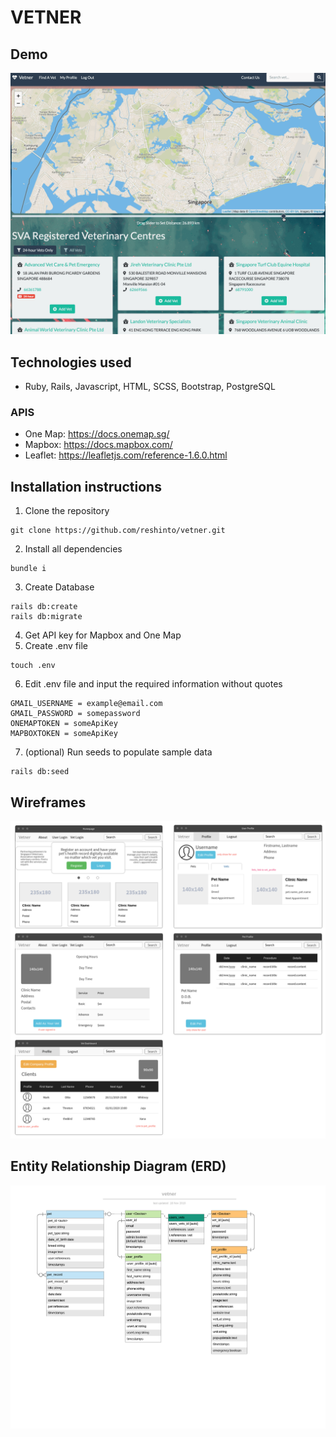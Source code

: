 # VETNER
## Demo
![Demo](./documentation/demo.gif)
## Technologies used
* Ruby, Rails, Javascript, HTML, SCSS, Bootstrap, PostgreSQL
### APIS
* One Map: https://docs.onemap.sg/
* Mapbox: https://docs.mapbox.com/
* Leaflet: https://leafletjs.com/reference-1.6.0.html
## Installation instructions
1. Clone the repository
```
git clone https://github.com/reshinto/vetner.git
```
2. Install all dependencies
```
bundle i
```
3. Create Database
```
rails db:create
rails db:migrate
```
4. Get API key for Mapbox and One Map
5. Create .env file
```
touch .env
```
6. Edit .env file and input the required information without quotes
```
GMAIL_USERNAME = example@email.com
GMAIL_PASSWORD = somepassword
ONEMAPTOKEN = someApiKey
MAPBOXTOKEN = someApiKey
```
7. (optional) Run seeds to populate sample data
```
rails db:seed
```
## Wireframes
![Wireframe](./documentation/wireframe.png)
## Entity Relationship Diagram (ERD)
![ERD](./documentation/ERD-image.png)
